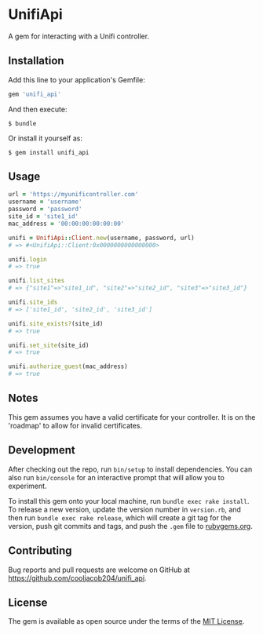 # UnifiApi

A gem for interacting with a Unifi controller.

## Installation

Add this line to your application's Gemfile:

```ruby
gem 'unifi_api'
```

And then execute:

    $ bundle

Or install it yourself as:

    $ gem install unifi_api

## Usage

```ruby
url = 'https://myunificontroller.com'
username = 'username'
password = 'password'
site_id = 'site1_id'
mac_address = '00:00:00:00:00:00'

unifi = UnifiApi::Client.new(username, password, url)
# => #<UnifiApi::Client:0x0000000000000000>

unifi.login
# => true

unifi.list_sites
# => {"site1"=>"site1_id", "site2"=>"site2_id", "site3"=>"site3_id"}

unifi.site_ids
# => ['site1_id', 'site2_id', 'site3_id']

unifi.site_exists?(site_id)
# => true

unifi.set_site(site_id)
# => true

unifi.authorize_guest(mac_address)
# => true
```

## Notes

This gem assumes you have a valid certificate for your controller. It is on the 'roadmap' to allow for invalid certificates.

## Development

After checking out the repo, run `bin/setup` to install dependencies. You can also run `bin/console` for an interactive prompt that will allow you to experiment.

To install this gem onto your local machine, run `bundle exec rake install`. To release a new version, update the version number in `version.rb`, and then run `bundle exec rake release`, which will create a git tag for the version, push git commits and tags, and push the `.gem` file to [rubygems.org](https://rubygems.org).

## Contributing

Bug reports and pull requests are welcome on GitHub at https://github.com/cooljacob204/unifi_api.

## License

The gem is available as open source under the terms of the [MIT License](https://opensource.org/licenses/MIT).

